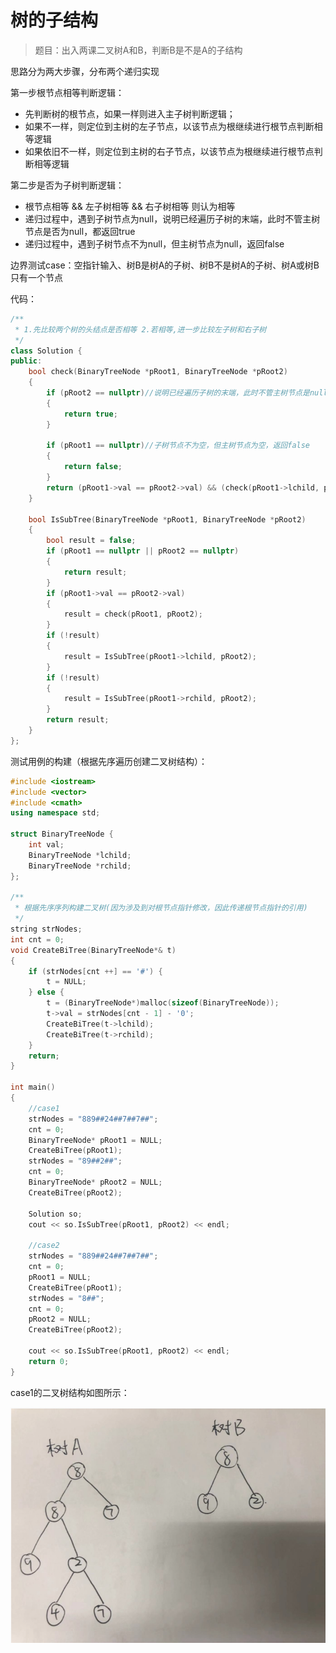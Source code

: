 # 树的子结构

>题目：出入两课二叉树A和B，判断B是不是A的子结构

思路分为两大步骤，分布两个递归实现

第一步根节点相等判断逻辑：

* 先判断树的根节点，如果一样则进入主子树判断逻辑；
* 如果不一样，则定位到主树的左子节点，以该节点为根继续进行根节点判断相等逻辑
* 如果依旧不一样，则定位到主树的右子节点，以该节点为根继续进行根节点判断相等逻辑

第二步是否为子树判断逻辑：

- 根节点相等 && 左子树相等 && 右子树相等 则认为相等
- 递归过程中，遇到子树节点为null，说明已经遍历子树的末端，此时不管主树节点是否为null，都返回true
- 递归过程中，遇到子树节点不为null，但主树节点为null，返回false



边界测试case：空指针输入、树B是树A的子树、树B不是树A的子树、树A或树B只有一个节点

代码：

```c++
/**
 * 1.先比较两个树的头结点是否相等 2.若相等,进一步比较左子树和右子树
 */
class Solution {
public:
    bool check(BinaryTreeNode *pRoot1, BinaryTreeNode *pRoot2)
    {
        if (pRoot2 == nullptr)//说明已经遍历子树的末端，此时不管主树节点是null还是有值，都返回true
        {
            return true;
        }
        
        if (pRoot1 == nullptr)//子树节点不为空，但主树节点为空，返回false
        {
            return false;
        }
        return (pRoot1->val == pRoot2->val) && (check(pRoot1->lchild, pRoot2->lchild) && check(pRoot1->rchild, pRoot2->rchild));
    }
    
    bool IsSubTree(BinaryTreeNode *pRoot1, BinaryTreeNode *pRoot2)
    {
        bool result = false;
        if (pRoot1 == nullptr || pRoot2 == nullptr)
        {
            return result;
        }
        if (pRoot1->val == pRoot2->val)
        {
            result = check(pRoot1, pRoot2);
        }
        if (!result)
        {
            result = IsSubTree(pRoot1->lchild, pRoot2);
        }
        if (!result)
        {
            result = IsSubTree(pRoot1->rchild, pRoot2);
        }
        return result;
    }
};
```





测试用例的构建（根据先序遍历创建二叉树结构）：

```c++
#include <iostream>
#include <vector>
#include <cmath>
using namespace std;

struct BinaryTreeNode {
    int val;
    BinaryTreeNode *lchild;
    BinaryTreeNode *rchild;
};

/**
 * 根据先序序列构建二叉树(因为涉及到对根节点指针修改，因此传递根节点指针的引用)
 */
string strNodes;
int cnt = 0;
void CreateBiTree(BinaryTreeNode*& t)
{
    if (strNodes[cnt ++] == '#') {
        t = NULL;
    } else {
        t = (BinaryTreeNode*)malloc(sizeof(BinaryTreeNode));
        t->val = strNodes[cnt - 1] - '0';
        CreateBiTree(t->lchild);
        CreateBiTree(t->rchild);
    }
    return;
}

int main()
{
    //case1
    strNodes = "889##24##7##7##";
    cnt = 0;
    BinaryTreeNode* pRoot1 = NULL;
    CreateBiTree(pRoot1);
    strNodes = "89##2##";
    cnt = 0;
    BinaryTreeNode* pRoot2 = NULL;
    CreateBiTree(pRoot2);
    
    Solution so;
    cout << so.IsSubTree(pRoot1, pRoot2) << endl;
    
    //case2
    strNodes = "889##24##7##7##";
    cnt = 0;
    pRoot1 = NULL;
    CreateBiTree(pRoot1);
    strNodes = "8##";
    cnt = 0;
    pRoot2 = NULL;
    CreateBiTree(pRoot2);
    
    cout << so.IsSubTree(pRoot1, pRoot2) << endl;
    return 0;
}
```

case1的二叉树结构如图所示：

![image-20181216170734479](./img/shu.png)